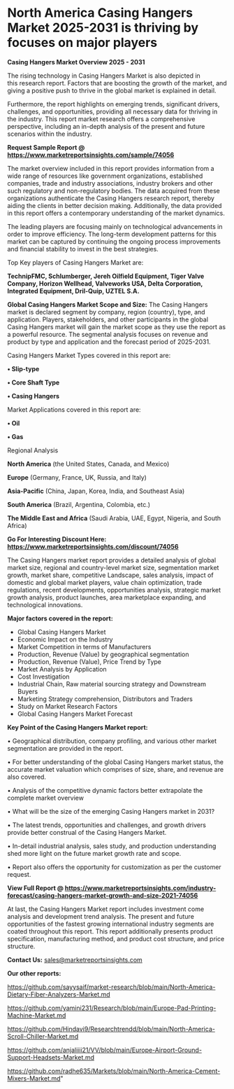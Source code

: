 # North America Casing Hangers Market 2025-2031 is thriving by focuses on major players

<Strong> Casing Hangers Market Overview 2025 - 2031</strong>

The rising technology in Casing Hangers Market is also depicted in this research report. Factors that are boosting the growth of the market, and giving a positive push to thrive in the global market is explained in detail.

Furthermore, the report highlights on emerging trends, significant drivers, challenges, and opportunities, providing all necessary data for thriving in the industry. This report market research offers a comprehensive perspective, including an in-depth analysis of the present and future scenarios within the industry.

<strong>Request Sample Report @ <a href=https://www.marketreportsinsights.com/sample/74056>https://www.marketreportsinsights.com/sample/74056</a></strong>

The market overview included in this report provides information from a wide range of resources like government organizations, established companies, trade and industry associations, industry brokers and other such regulatory and non-regulatory bodies. The data acquired from these organizations authenticate the Casing Hangers research report, thereby aiding the clients in better decision making. Additionally, the data provided in this report offers a contemporary understanding of the market dynamics.

The leading players are focusing mainly on technological advancements in order to improve efficiency. The long-term development patterns for this market can be captured by continuing the ongoing process improvements and financial stability to invest in the best strategies.

Top Key players of Casing Hangers Market are:

<strong>TechnipFMC, Schlumberger, Jereh Oilfield Equipment, Tiger Valve Company, Horizon Wellhead, Valveworks USA, Delta Corporation, Integrated Equipment, Dril-Quip, UZTEL S.A.</strong>

<strong><b>Global Casing Hangers Market Scope and Size:</b></strong>
The Casing Hangers market is declared segment by company, region (country), type, and application. Players, stakeholders, and other participants in the global Casing Hangers market will gain the market scope as they use the report as a powerful resource. The segmental analysis focuses on revenue and product by type and application and the forecast period of 2025-2031.

Casing Hangers Market Types covered in this report are:

<strong>• Slip-type

• Core Shaft Type

• Casing Hangers</strong>

Market Applications covered in this report are:

<strong>• Oil

• Gas</strong> 

Regional Analysis

<strong>North America</strong> (the United States, Canada, and Mexico)

<strong>Europe</strong> (Germany, France, UK, Russia, and Italy)

<strong>Asia-Pacific</strong> (China, Japan, Korea, India, and Southeast Asia)

<strong>South America</strong> (Brazil, Argentina, Colombia, etc.)

<strong>The Middle East and Africa</strong> (Saudi Arabia, UAE, Egypt, Nigeria, and South Africa)

<strong>Go For Interesting Discount Here: <a href=https://www.marketreportsinsights.com/discount/74056>https://www.marketreportsinsights.com/discount/74056</a></strong>

The Casing Hangers market report provides a detailed analysis of global market size, regional and country-level market size, segmentation market growth, market share, competitive Landscape, sales analysis, impact of domestic and global market players, value chain optimization, trade regulations, recent developments, opportunities analysis, strategic market growth analysis, product launches, area marketplace expanding, and technological innovations.

<strong><b>Major factors covered in the report:</b></strong>
<ul>
  <li>Global Casing Hangers Market </li>
  <li>Economic Impact on the Industry</li>
  <li>Market Competition in terms of Manufacturers</li>
  <li>Production, Revenue (Value) by geographical segmentation</li>
  <li>Production, Revenue (Value), Price Trend by Type</li>
  <li>Market Analysis by Application</li>
  <li>Cost Investigation</li>
  <li>Industrial Chain, Raw material sourcing strategy and Downstream Buyers</li>
  <li>Marketing Strategy comprehension, Distributors and Traders</li>
  <li>Study on Market Research Factors</li>
  <li>Global Casing Hangers Market Forecast</li>
</ul>

<strong><b>Key Point of the Casing Hangers Market report:</b></strong>

• Geographical distribution, company profiling, and various other market segmentation are provided in the report.

• For better understanding of the global Casing Hangers market status, the accurate market valuation which comprises of size, share, and revenue are also covered.

• Analysis of the competitive dynamic factors better extrapolate the complete market overview

• What will be the size of the emerging Casing Hangers market in 2031?

• The latest trends, opportunities and challenges, and growth drivers provide better construal of the Casing Hangers Market.

• In-detail industrial analysis, sales study, and production understanding shed more light on the future market growth rate and scope.

• Report also offers the opportunity for customization as per the customer request.

<strong><b>View Full Report @ <a href=https://www.marketreportsinsights.com/industry-forecast/casing-hangers-market-growth-and-size-2021-74056>https://www.marketreportsinsights.com/industry-forecast/casing-hangers-market-growth-and-size-2021-74056</a></b></strong>


At last, the Casing Hangers Market report includes investment come analysis and development trend analysis. The present and future opportunities of the fastest growing international industry segments are coated throughout this report. This report additionally presents product specification, manufacturing method, and product cost structure, and price structure.

<strong>Contact Us:</strong>
sales@marketreportsinsights.com

<strong>Our other reports:</strong>

<a href=https://github.com/sayysaif/market-research/blob/main/North-America-Dietary-Fiber-Analyzers-Market.md>https://github.com/sayysaif/market-research/blob/main/North-America-Dietary-Fiber-Analyzers-Market.md</a>

<a href=https://github.com/yamini231/Research/blob/main/Europe-Pad-Printing-Machine-Market.md>https://github.com/yamini231/Research/blob/main/Europe-Pad-Printing-Machine-Market.md</a>

<a href=https://github.com/Hindavi9/Researchtrendd/blob/main/North-America-Scroll-Chiller-Market.md>https://github.com/Hindavi9/Researchtrendd/blob/main/North-America-Scroll-Chiller-Market.md</a>

<a href=https://github.com/anjaliiii21/VV/blob/main/Europe-Airport-Ground-Support-Headsets-Market.md>https://github.com/anjaliiii21/VV/blob/main/Europe-Airport-Ground-Support-Headsets-Market.md</a>

<a href=https://github.com/radhe635/Markets/blob/main/North-America-Cement-Mixers-Market.md>https://github.com/radhe635/Markets/blob/main/North-America-Cement-Mixers-Market.md</a>"
